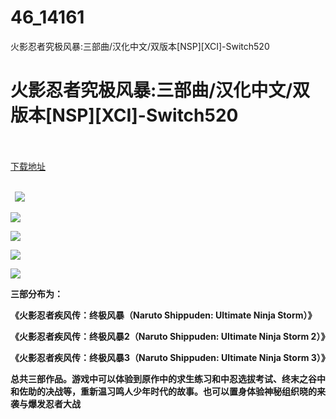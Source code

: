 # 46_14161
火影忍者究极风暴:三部曲/汉化中文/双版本[NSP][XCI]-Switch520
# 火影忍者究极风暴:三部曲/汉化中文/双版本[NSP][XCI]-Switch520
 <br/></br>
[下载地址](https://www.switch520.cc/article/14161 "下载地址")
<br/></br>

<p><strong>&nbsp; <img src="https://www.switch520.cc/muke_img/upload_art_editor_20210522-1_d7750af34108f651c3acac3066e40b69.jpg"> </strong></p>
<p><strong><img src="https://www.switch520.cc/muke_img/upload_art_editor_20210522-1_31c2525ca61370669bf96ce809536600.jpg"></strong></p>
<p><strong><img src="https://www.switch520.cc/muke_img/upload_art_editor_20210522-1_57db1df1ef5536caa76cebd386d0e544.jpg"></strong></p>
<p><strong><img src="https://www.switch520.cc/muke_img/upload_art_editor_20210522-1_166c35b648b085cc2bde96930b7956a8.png"></strong></p>
<p><strong><img src="https://www.switch520.cc/muke_img/upload_art_editor_20210522-1_7082900b7a54f64fa1300dafd2b1626f.png"></strong></p>
<p><strong> 三部分布为：</strong></p>
<p><strong>《火影忍者疾风传：终极风暴（Naruto Shippuden: Ultimate Ninja Storm）》</strong></p>
<p><strong>《火影忍者疾风传：终极风暴2（Naruto Shippuden: Ultimate Ninja Storm 2）》</strong></p>
<p><strong>《火影忍者疾风传：终极风暴3（Naruto Shippuden: Ultimate Ninja Storm 3）》</strong></p>
<p><strong>总共三部作品。游戏中可以体验到原作中的求生练习和中忍选拔考试、终末之谷中和佐助的决战等，重新温习鸣人少年时代的故事。也可以置身体验神秘组织晓的来袭与爆发忍者大战</strong></p>
<p>&nbsp;</p>

